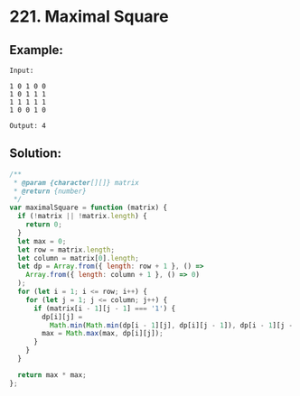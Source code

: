 # 221. Maximal Square

## Example:

    Input:

    1 0 1 0 0
    1 0 1 1 1
    1 1 1 1 1
    1 0 0 1 0

    Output: 4

## Solution:

```javascript
/**
 * @param {character[][]} matrix
 * @return {number}
 */
var maximalSquare = function (matrix) {
  if (!matrix || !matrix.length) {
    return 0;
  }
  let max = 0;
  let row = matrix.length;
  let column = matrix[0].length;
  let dp = Array.from({ length: row + 1 }, () =>
    Array.from({ length: column + 1 }, () => 0)
  );
  for (let i = 1; i <= row; i++) {
    for (let j = 1; j <= column; j++) {
      if (matrix[i - 1][j - 1] === '1') {
        dp[i][j] =
          Math.min(Math.min(dp[i - 1][j], dp[i][j - 1]), dp[i - 1][j - 1]) + 1;
        max = Math.max(max, dp[i][j]);
      }
    }
  }

  return max * max;
};
```
